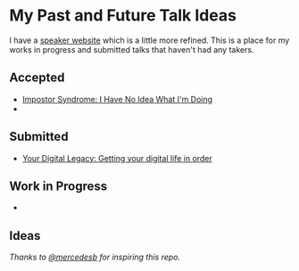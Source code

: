 # My Past and Future Talk Ideas

I have a [speaker website](https://rosslarson.com/) which is a little more refined.  This is a place for my works in progress and submitted talks that haven't had any takers.

## Accepted
* [Impostor Syndrome: I Have No Idea What I'm Doing](./SoftSkills/ImpostorSyndrome-NoIdea.md)
* 

## Submitted
* [Your Digital Legacy: Getting your digital life in order](./SoftSkills/DigitalLegacy.md)

## Work in Progress
* 

## Ideas




*Thanks to [@mercedesb](https://github.com/mercedesb) for inspiring this repo.*
